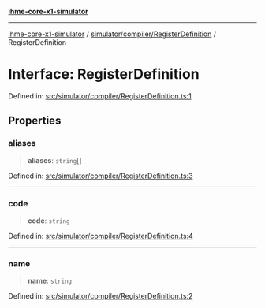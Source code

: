 [**ihme-core-x1-simulator**](../../../../README.md)

***

[ihme-core-x1-simulator](../../../../modules.md) / [simulator/compiler/RegisterDefinition](../README.md) / RegisterDefinition

# Interface: RegisterDefinition

Defined in: [src/simulator/compiler/RegisterDefinition.ts:1](https://github.com/ProgrammIt/CPU-Simulator/blob/5d337ac19330b661110818bd865328f41c53783f/src/simulator/compiler/RegisterDefinition.ts#L1)

## Properties

### aliases

> **aliases**: `string`[]

Defined in: [src/simulator/compiler/RegisterDefinition.ts:3](https://github.com/ProgrammIt/CPU-Simulator/blob/5d337ac19330b661110818bd865328f41c53783f/src/simulator/compiler/RegisterDefinition.ts#L3)

***

### code

> **code**: `string`

Defined in: [src/simulator/compiler/RegisterDefinition.ts:4](https://github.com/ProgrammIt/CPU-Simulator/blob/5d337ac19330b661110818bd865328f41c53783f/src/simulator/compiler/RegisterDefinition.ts#L4)

***

### name

> **name**: `string`

Defined in: [src/simulator/compiler/RegisterDefinition.ts:2](https://github.com/ProgrammIt/CPU-Simulator/blob/5d337ac19330b661110818bd865328f41c53783f/src/simulator/compiler/RegisterDefinition.ts#L2)
